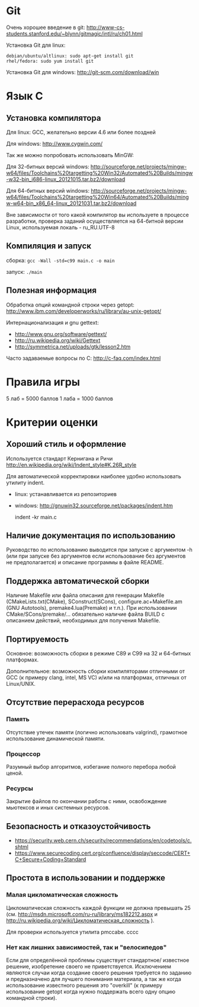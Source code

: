 Git
===

Очень хорошее введение в git: 
http://www-cs-students.stanford.edu/~blynn/gitmagic/intl/ru/ch01.html

Установка Git для linux:

    debian/ubuntu/altlinux: sudo apt-get install git
    rhel/fedora: sudo yum install git

Установка Git для windows: http://git-scm.com/download/win

Язык C
======

## Установка компилятора

Для linux:
GCC, желательно версии 4.6 или более поздней

Для windows: http://www.cygwin.com/

Так же можно попробовать использовать MinGW:

Для 32-битных версий windows:
http://sourceforge.net/projects/mingw-w64/files/Toolchains%20targetting%20Win32/Automated%20Builds/mingw-w32-bin_i686-linux_20121015.tar.bz2/download

Для 64-битных версий windows:
http://sourceforge.net/projects/mingw-w64/files/Toolchains%20targetting%20Win64/Automated%20Builds/mingw-w64-bin_x86_64-linux_20121031.tar.bz2/download

Вне зависимости от того какой компилятор вы используете в процессе
разработки, проверка заданий осуществляется на 64-битной версии Linux,
используемая локаль - ru_RU.UTF-8

## Компиляция и запуск

сборка: `gcc -Wall -std=c99 main.c -o main`

запуск: `./main`


## Полезная информация

Обработка опций командной строки через getopt:
http://www.ibm.com/developerworks/ru/library/au-unix-getopt/

Интернационализация и gnu gettext:
* http://www.gnu.org/software/gettext/
* http://ru.wikipedia.org/wiki/Gettext
* http://symmetrica.net/uploads/gtk/lesson2.htm

Часто задаваемые вопросы по C: http://c-faq.com/index.html

Правила игры
============

5 лаб = 5000 баллов
1 лаба = 1000 баллов

Критерии оценки
===============

Хороший стиль и оформление
--------------------------

Используется стандарт Кернигана и Ричи http://en.wikipedia.org/wiki/Indent_style#K.26R_style

Для автоматической корректировки наиболее удобно использовать утилиту indent.
* linux: устанавливается из репозиториев
* windows: http://gnuwin32.sourceforge.net/packages/indent.htm

    indent -kr main.c

Наличие документация по использованию
-------------------------------------

Руководство по использованию выводится при запуске с
аргументом -h (или при запуске без аргументов если
использование без аргументов не предполагается) и
описание программы в файле README.

Поддержка автоматической сборки
-------------------------------

Наличие Makefile или файла описания для генерации Makefile
(CMakeLists.txt(CMake), SConstruct(SCons), configure.ac+Makefile.am
(GNU Autotools), premake4.lua(Premake) и т.п.). При использовании
CMake/SCons/premake/... обязательно наличие файла BUILD с описанием
действий, необходимых для получения Makefile.

Портируемость
-------------

Основное: возможность сборки в режиме C89 и C99 на
32 и 64-битных платформах.

Дополнительное: возможность сборки компиляторами отличными
от GCC (к примеру clang, intel, MS VC) и/или на платформах,
отличных от Linux/UNIX.


Отсутствие перерасхода ресурсов
-------------------------------

### Память

Отсутствие утечек памяти (логично использовать valgrind),
грамотное использование динамической памяти.

### Процессор

Разумный выбор алгоритмов, избегание полного перебора любой ценой.

### Ресурсы

Закрытие файлов по окончании работы с ними, освобождение мьютексов и иных системных ресурсов.

Безопасность и отказоустойчивость
---------------------------------

* https://security.web.cern.ch/security/recommendations/en/codetools/c.shtml
* https://www.securecoding.cert.org/confluence/display/seccode/CERT+C+Secure+Coding+Standard


Простота в использовании и поддержке
------------------------------------

### Малая цикломатическая сложность

Цикломатическая сложность каждой функции не должна превышать 25
(см. http://msdn.microsoft.com/ru-ru/library/ms182212.aspx и 
http://ru.wikipedia.org/wiki/Цикломатическая_сложность ).

Для проверки используется утилита pmccabe. 
cccc

### Нет как лишних зависимостей, так и "велосипедов"

Если для определённой проблемы существует стандартное/
известное решение, изобретение своего не приветствуется.
Исключением являются случаи когда создание своего решения
требуется по заданию и предназначено для лучшего понимания
материала, а так же когда использование известного решения
это "overkill" (к примеру использование getopt когда нужно
поддержать всего одну опцию командной строки).

